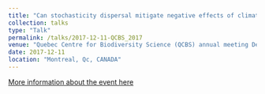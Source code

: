 ```yaml
---
title: "Can stochasticity dispersal mitigate negative effects of climate change at local level and allow marine species to persist at regional level."
collection: talks
type: "Talk"
permalink: /talks/2017-12-11-QCBS_2017
venue: "Quebec Centre for Biodiversity Science (QCBS) annual meeting Dec 11-13, 2017."
date: 2017-12-11
location: "Montreal, Qc, CANADA"
---
```

[More information about the event here](https://qcbs.ca/symposium)

